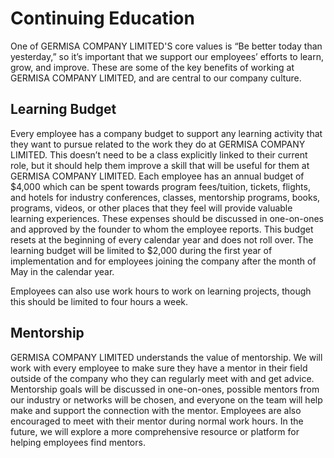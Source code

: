 # Continuing Education

One of GERMISA COMPANY LIMITED'S core values is “Be better today than yesterday,” so it’s important that we support our employees’ efforts to learn, grow, and improve. These are some of the key benefits of working at GERMISA COMPANY LIMITED, and are central to our company culture.

## Learning Budget

Every employee has a company budget to support any learning activity that they want to pursue related to the work they do at GERMISA COMPANY LIMITED. This doesn’t need to be a class explicitly linked to their current role, but it should help them improve a skill that will be useful for them at GERMISA COMPANY LIMITED. Each employee has an annual budget of $4,000 which can be spent towards program fees/tuition, tickets, flights, and hotels for industry conferences, classes, mentorship programs, books, programs, videos, or other places that they feel will provide valuable learning experiences. These expenses should be discussed in one-on-ones and approved by the founder to whom the employee reports. This budget resets at the beginning of every calendar year and does not roll over.  The learning budget will be limited to $2,000 during the first year of implementation and for employees joining the company after the month of May in the calendar year.

Employees can also use work hours to work on learning projects, though this should be limited to four hours a week.

## Mentorship

GERMISA COMPANY LIMITED understands the value of mentorship.  We will work with every employee to make sure they have a mentor in their field outside of the company who they can regularly meet with and get advice. Mentorship goals will be discussed in one-on-ones, possible mentors from our industry or networks will be chosen, and everyone on the team will help make and support the connection with the mentor. Employees are also encouraged to meet with their mentor during normal work hours. In the future, we will explore a more comprehensive resource or platform for helping employees find mentors.

